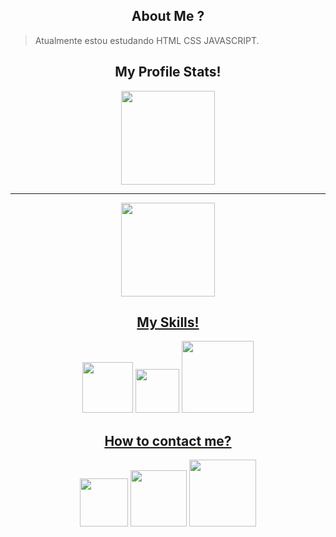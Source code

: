 
<h2 align="center"> About Me ?</h2>

 > Atualmente estou estudando HTML CSS JAVASCRIPT.

<h2 align="center"> My Profile Stats! </h2>

<div align="center">
<a href="https://github.com/Marcos-Development-web">
<img  align="center" height="150em" src="https://github-readme-stats.vercel.app/api?username=Marcos-Development-web&show_icons=true&theme=graywhite&include_all_commits=true&count_private=true"/> 
</div>
<HR>
<div align="center">
<img  align="center" height="150em" src="https://github-readme-streak-stats.herokuapp.com/?user=Marcos-Development-web&theme=graywhite&hide_border=false"/>
</div>

<h2 align="center"> My Skills! </h2>

<section align="center">
<a href="https://developer.mozilla.org/pt-BR/docs/Web/Html" target="_blank"><img width="81em" src="https://img.shields.io/badge/html5-21262D?style=for-the-badge&logo=html5&logoColor=red"></a>
<a href="https://developer.mozilla.org/pt-BR/docs/Web/Css" target="_blank"><img width="70em" src="https://img.shields.io/badge/css3-21262D?style=for-the-badge&logo=css3&logoColor=red"></a>
<a href="https://developer.mozilla.org/pt-BR/docs/Web/JavaScript" target="_blank"><img width="115em" src="https://img.shields.io/badge/javascript-21262D?style=for-the-badge&logo=javascript&logoColor=red">
</section>

<h2 align="center"> How to contact me? </h2>

<section align="center">    
<a href="#" target="_blank"><img width="77em" src="https://img.shields.io/badge/Gmail-21262D?style=for-the-badge&logo=gmail&logoColor=red"></a> 
<a href="#" target="_blank"><img width="90em" src="https://img.shields.io/badge/twitter-21262D?style=for-the-badge&logo=twitter&logoColor=red" target="_blank"></a>
<a href="#" target="_blank"><img width="107em" src="https://img.shields.io/badge/-Instagram-21262D?style=for-the-badge&logo=instagram&logoColor=red" target="_blank"></a> 
</section>
 
